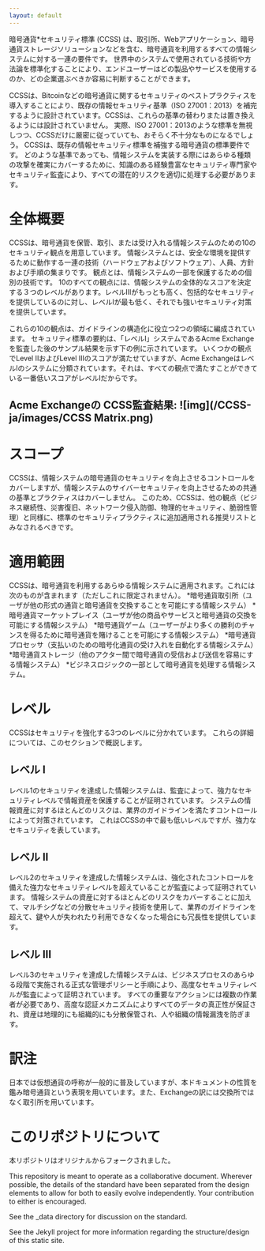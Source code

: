 ```yaml
---
layout: default
---
```


暗号通貨*セキュリティ標準 (CCSS) は、取引所、Webアプリケーション、暗号通貨ストレージソリューションなどを含む、暗号通貨を利用するすべての情報システムに対する一連の要件です。 世界中のシステムで使用されている技術や方法論を標準化することにより、エンドユーザーはどの製品やサービスを使用するのか、どの企業選ぶべきか容易に判断することができます。

CCSSは、Bitcoinなどの暗号通貨に関するセキュリティのベストプラクティスを導入することにより、既存の情報セキュリティ基準（ISO 27001：2013）を補完するように設計されています。CCSSは、これらの基準の替わりまたは置き換えるようには設計されていません。 実際、ISO 27001：2013のような標準を無視しつつ、CCSSだけに厳密に従っていても、おそらく不十分なものになるでしょう。 
CCSSは、既存の情報セキュリティ標準を補強する暗号通貨の標準要件です。 どのような基準であっても、情報システムを実装する際にはあらゆる種類の攻撃を確実にカバーするために、知識のある経験豊富なセキュリティ専門家やセキュリティ監査により、すべての潜在的リスクを適切に処理する必要があります。

# 全体概要

CCSSは、暗号通貨を保管、取引、または受け入れる情報システムのための10のセキュリティ観点を用意しています。 情報システムとは、安全な環境を提供するために動作する一連の技術（ハードウェアおよびソフトウェア）、人員、方針および手順の集まりです。 観点とは、情報システムの一部を保護するための個別の技術です。 10のすべての観点には、情報システムの全体的なスコアを決定する３つのレベルがあります。レベルIIIがもっとも高く、包括的なセキュリティを提供しているのに対し、レベルIが最も低く、それでも強いセキュリティ対策を提供しています。

これらの10の観点は、ガイドラインの構造化に役立つ2つの領域に編成されています。 セキュリティ標準の要約は、「レベルI」システムであるAcme Exchangeを監査した後のサンプル結果を示す下の例に示されています。 いくつかの観点でLevel IIおよびLevel IIIのスコアが満たせていますが、Acme ExchangeはレベルIのシステムに分類されています。それは、すべての観点で満たすことができている一番低いスコアがレベルIだからです。

## Acme Exchangeの CCSS監査結果: ![img](/CCSS-ja/images/CCSS Matrix.png)

# スコープ


CCSSは、情報システムの暗号通貨のセキュリティを向上させるコントロールをカバーしますが、情報システムのサイバーセキュリティを向上させるための共通の基準とプラクティスはカバーしません。 このため、CCSSは、他の観点（ビジネス継続性、災害復旧、ネットワーク侵入防御、物理的セキュリティ、脆弱性管理）と同様に、標準のセキュリティプラクティスに追加適用される推奨リストとみなされるべきです。

# 適用範囲

CCSSは、暗号通貨を利用するあらゆる情報システムに適用されます。これには次のものが含まれます（ただしこれに限定されません）。
*暗号通貨取引所（ユーザが他の形式の通貨と暗号通貨を交換することを可能にする情報システム）
*暗号通貨マーケットプレイス（ユーザが他の商品やサービスと暗号通貨の交換を可能にする情報システム）
*暗号通貨ゲーム（ユーザーがより多くの勝利のチャンスを得るために暗号通貨を賭けることを可能にする情報システム）
*暗号通貨プロセッサ（支払いのための暗号化通貨の受け入れを自動化する情報システム）
*暗号通貨ストレージ（他のアクター間で暗号通貨の受信および送信を容易にする情報システム）
*ビジネスロジックの一部として暗号通貨を処理する情報システム。

# レベル

CCSSはセキュリティを強化する3つのレベルに分かれています。 これらの詳細については、このセクションで概説します。

## レベル I

レベル1のセキュリティを達成した情報システムは、監査によって、強力なセキュリティレベルで情報資産を保護することが証明されています。 システムの情報資産に対するほとんどのリスクは、業界のガイドラインを満たすコントロールによって対策されています。 これはCCSSの中で最も低いレベルですが、強力なセキュリティを表しています。

## レベル II

レベル2のセキュリティを達成した情報システムは、強化されたコントロールを備えた強力なセキュリティレベルを超えていることが監査によって証明されています。 情報システムの資産に対するほとんどのリスクをカバーすることに加えて、マルチシグなどの分散セキュリティ技術を使用して、業界のガイドラインを超えて、鍵や人が失われたり利用できなくなった場合にも冗長性を提供しています。

## レベル III

レベル3のセキュリティを達成した情報システムは、ビジネスプロセスのあらゆる段階で実施される正式な管理ポリシーと手順により、高度なセキュリティレベルが監査によって証明されています。 すべての重要なアクションには複数の作業者が必要であり、高度な認証メカニズムによりすべてのデータの真正性が保証され、資産は地理的にも組織的にも分散保管され、人や組織の情報漏洩を防ぎます。

# 訳注

日本では仮想通貨の呼称が一般的に普及していますが、本ドキュメントの性質を鑑み暗号通貨という表現を用いています。また、Exchangeの訳には交換所ではなく取引所を用いています。

# このリポジトリについて

本リポジトリはオリジナルからフォークされました。

This repository is meant to operate as a collaborative document. Wherever possible, the details of the standard have been separated from the design elements to allow for both to easily evolve independently. Your contribution to either is encouraged.

See the _data directory for discussion on the standard.

See the Jekyll project for more information regarding the structure/design of this static site.

